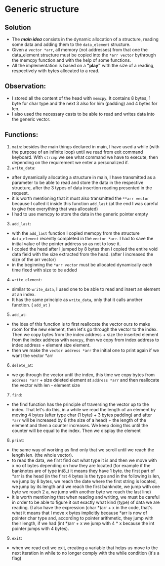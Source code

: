 # Generic structure

## Solution
- The ***main idea*** consists in the dynamic allocation of a structure,  reading some data and adding them to the `data_element` structure.
- Given a `vector *arr`, all memory (not addresses) from that one the data_element structure must be copied into the `*arr vector` bythrough the memcpy function and with the help of some functions.
-  All the implementation is based on a **"play"** with the size of a reading, respectively with bytes allocated to a read.

## Observation:
- I stored all the content of the head with `memcpy`. It contains 8 bytes, 1 byte for char type and the next 3 also for him (padding) and 4 bytes for len.
- I also used the necessary casts to be able to read and writes data into the generic vector.

## Functions:
1. `main`: besides the main things declared in main, I have used a while (with the purpose of an infinite loop) until we read from
exit command keyboard. With `strcmp` we see what command we have to execute, then depending on the requirement we enter a personalized if.
2. `write_data`: 
- after dynamically allocating a structure in main, I have transmitted as a parameter to be able to read and store the data
in the respective structure, after the 3 types of data insertion
reading presented in the request. 
- it is worth mentioning that it must also transmitted the `**arr vector` because I called it inside this function
`add_last` (at the end I was careful to give free everything that was allocated)
- I had to use memcpy to store the data in the generic pointer empty
3. `add_last`:
- with the `add_last` function I copied memcpy from the structure `data_element` recently completed in the `vector *arr`. I had to save
the initial value of the pointer address so as not to lose it.
- I copied the head after I jumped by 8 bytes then I copied the entire void data field with
the size extracted from the head. (after I increased the size of the arr vector)
- in the beginning the `*arr vector` must be allocated dynamically each time fixed with
size to be added
4. `write_element`: 
- similar to `write_data`, I used one to be able to
read and insert an element at an index. 
- It has the same principle as `write_data`, only that it calls another function. ( `add_at` )
5. `add_at`: 
- the idea of this function is to first reallocate the vector ours to make room for the new element, then let's go through the vector
to the index. Then we copy bytes from the index address + size the inserted element from the index address with `memcpy`, then we copy from
index address to index address + element size element.
- then we make the `vector address *arr` the initial one to print again if we want
the vector *arr
6. `delete_at`: 
- we go through the vector until the index, this time we copy bytes from `address *arr` + size deleted element at `address *arr` and then reallocate the vector
with len - element size
7. `find`:
- the find function has the principle of traversing the vector up to the index. That let's do this, in a while we read the length of an element by moving 4 bytes (after type char (1 byte) + 3 bytes padding) and after `*arr` will be increased by 8 (the size of a head) + the length of the element and then a counter increases. We keep doing this until the counter will be equal to the index. Then we display the element
8. `print`:
- the same way of working as find only that we scroll until we reach the length len.
(the whole vector).
- to read the data, we first find out what type it is and then we move with x no
of bytes depending on how they are located (for example if the banknotes are of type int8_t it means they have 1 byte. the first part of *arr is the head (in the first 4 bytes is the type and in the following is len, we jump by 8 bytes, we reach the date where the first string is located, we jump by its length and
we reach the first banknote, we jump with one byte we reach 2 a, we jump with another byte we reach the last line)
- it is worth mentioning that when reading and writing, we must be careful in order to be able to figure it out
exactly what kind (type) of data we are reading. (I also have the expression (char *)arr + x in the code, that's what it means
that I move x bytes implicitly because *arr is now of pointer char type and, according to pointer arithmetic,
they jump with their length, if we had (int *)arr + x we jump with 4 * x because the int pointer jumps with 4
bytes).
9. `exit`: 
- when we read exit we exit, creating a variable that helps us move to the next iteration in while
to no longer comply with the while condition (it's a flag)
